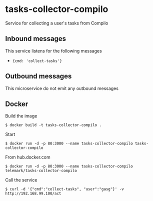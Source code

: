 # tasks-collector-compilo
Service for collecting a user's tasks from Compilo

## Inbound messages
This service listens for the following messages

- ```{cmd: 'collect-tasks'}```

## Outbound messages
This microservice do not emit any outbound messages

## Docker
Build the image

```
$ docker build -t tasks-collector-compilo .
```

Start

```
$ docker run -d -p 80:3000 --name tasks-collector-compilo tasks-collector-compilo
```

From hub.docker.com

```
$ docker run -d -p 80:3000 --name tasks-collector-compilo telemark/tasks-collector-compilo
```

Call the service

```
$ curl -d '{"cmd":"collect-tasks", "user":"gasg"}' -v http://192.168.99.100/act
```